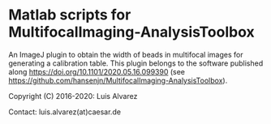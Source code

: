 # Matlab scripts for MultifocalImaging-AnalysisToolbox
An ImageJ plugin to obtain the width of beads in multifocal images for generating a calibration table.
This plugin belongs to the software published along https://doi.org/10.1101/2020.05.16.099390 (see https://github.com/hansenjn/MultifocalImaging-AnalysisToolbox). 

Copyright (C) 2016-2020: Luis Alvarez

Contact: luis.alvarez(at)caesar.de

